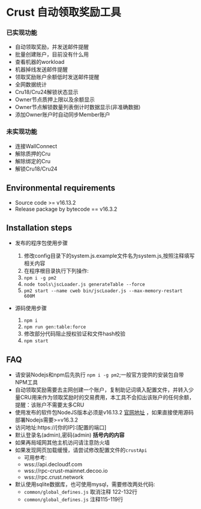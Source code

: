 # Crust 自动领取奖励工具
### 已实现功能
- 自动领取奖励，并发送邮件提醒
- 批量创建账户，目前没有什么用
- 查看机器的workload
- 机器掉线发送邮件提醒
- 领取奖励账户余额低时发送邮件提醒
- 全网数据统计
- Cru18/Cru24解锁状态显示
- Owner节点质押上限以及余额显示
- Owner节点解锁数量列表倒计时数据显示(非准确数据)
- 添加Owner账户时自动同步Member账户

### 未实现功能
- 连接WallConnect
- 解除质押的Cru
- 解除绑定的Cru
- 解锁Cru18/Cru24

## Environmental requirements
- Source code >= v16.13.2
- Release package by bytecode == v16.3.2

## Installation steps

- 发布的程序包使用步骤
  1. 修改config目录下的system.js.example文件名为system.js,按照注释填写相关内容 
  2. 在程序根目录执行下列操作:
  3. `npm i -g pm2`
  4. `node tools\jscLoader.js generateTable --force`
  5. `pm2 start --name cweb bin/jscLoader.js --max-memory-restart 600M`

- 源码使用步骤
  1. `npm i`
  2. `npm run gen:table:force`
  3. 修改部分代码阻止授权验证和文件hash校验
  4. `npm start`

## FAQ

- 请安装Nodejs和npm后先执行 `npm i -g pm2`;一般官方提供的安装包自带NPM工具
- 自动领取奖励需要去主网创建一个账户，复制助记词填入配置文件，并转入少量CRU用来作为领取奖励时的交易费用，本工具不会扣出该账户的任何余额，提醒：该账户不需要太多CRU
- 使用发布的软件包NodeJS版本必须是v16.13.2 [官网地址](https://nodejs.org/dist/v16.13.2/) ，如果直接使用源码部署Nodejs需要>=v16.3.2
- 访问地址:https://[你的IP]:[配置的端口]
- 默认登录名(admin),密码(admin) **括号内的内容**
- 如果再局域网其他主机访问请注意防火墙
- 如果发现网页加载缓慢，请尝试修改配置文件的`crustApi`
  - 可用参考:
  - wss://api.decloudf.com
  - wss://rpc-crust-mainnet.decoo.io
  - wss://rpc.crust.network
- 默认使用sqlite数据库，也可使用mysql，需要修改两处代码:
  - `common/global_defines.js` 取消注释 122-132行
  - `common/global_defines.js` 注释115-119行